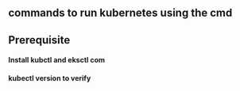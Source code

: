 ## commands to run kubernetes using the cmd

## Prerequisite

#### Install kubctl and eksctl com

#### kubectl version to verify

####
